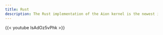 ```yaml
---
title: Rust
description: The Rust implementation of the Aion kernel is the newest implementation. Learn how to install and configure it here.
---
```


{{< youtube IsAdOz5vPhk >}}